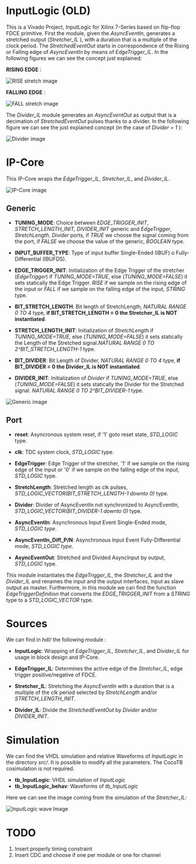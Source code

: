 # InputLogic (OLD)
This is a Vivado Project, InputLogic for Xilinx 7-Series based on flip-flop FDCE primitive.
First the module, given the *AsyncEventIn*, generates a stretched output (*Stretcher_IL* ), with a duration that is a multiple of the clock period. The *StretchedEventOut* starts in correspondence of the Rising or Falling edge of *AsyncEventIn* by means of *EdgeTrigger_IL*.
In the following figures we can see the concept just explained:

**RISING EDGE** :

![RISE stretch image](doc/img/FDCE_RISE.svg)   

**FALLING EDGE** :

![FALL stretch image](doc/img/FDCE_FALL.svg)    

The *Divider_IL* module generates an *AsyncEventOut* as output that is a decimation of *StretchedEventOut* pulses thanks to a divider.
In the following figure we can see the just explained concept (in the case of *Divider = 1* ):

![Divider image](doc/img/Divider.png)


# IP-Core
This IP-Core wraps the  *EdgeTrigger_IL*, *Stretcher_IL*, and *Divider_IL*.

![IP-Core image](doc/img/InputLogic_IP-Core.png)

## Generic

  - **TUNING_MODE**: Choice between *EDGE_TRIGGER_INIT*, *STRETCH_LENGTH_INIT, DIVIDER_INIT* generic and *EdgeTrigger*, *StretchLength*, *Divider* ports, if *TRUE* we choose the signal coming from the port, if *FALSE* we choose the value of the generic, *BOOLEAN* type.

  - **INPUT_BUFFER_TYPE**: Type of input buffer Single-Ended (IBUF) o Fully-Differential (IBUFDS).

  - **EDGE_TRIGGER_INIT**: Initialization of the Edge Trigger of the stretcher (*EdgeTrigger*) if *TUNING_MODE=TRUE*, else (*TUNING_MODE=FALSE*) it sets statically the Edge Trigger. *RISE* if we sample on the rising edge of the input or *FALL* if we sample on the falling edge of the input, *STRING* type.

  - **BIT_STRETCH_LENGTH**: Bit length of StretchLength, *NATURAL RANGE 0 TO 4* type, **if BIT_STRETCH_LENGTH = 0 the Stretcher_IL is NOT instantiated**.
  - **STRETCH_LENGTH_INIT**: Initialization of *StretchLength* if *TUNING_MODE=TRUE*, else (*TUNING_MODE=FALSE*) it sets statically the Length of the Stretched signal.*NATURAL RANGE 0 TO 2^BIT_STRETCH_LENGTH-1* type.

  - **BIT_DIVIDER**: Bit Length of Divider, *NATURAL RANGE 0 TO 4* type, **if BIT_DIVIDER = 0 the Divider_IL is NOT instantiated**.
  - **DIVIDER_INIT**: Initialization of *Divider* if *TUNING_MODE=TRUE*, else (*TUNING_MODE=FALSE*) it sets statically the Divider for the Stretched signal. *NATURAL RANGE 0 TO 2^BIT_DIVIDER-1* type.

![Generic image](doc/img/InputLogic_Generic.png)

## Port

  - **reset**: Asyncronous system reset, if '1' goto reset state, *STD_LOGIC* type.

  - **clk**: TDC system clock, *STD_LOGIC* type.

  - **EdgeTrigger**: Edge Trigger of the stretcher, '1' if we sample on the rising edge of the input or '0' if we sample on the falling edge of the input, *STD_LOGIC* type.
  - **StretchLength**: Stretched length as clk pulses, *STD_LOGIC_VECTOR(BIT_STRETCH_LENGTH-1 downto 0)* type.
  - **Divider**: Divider of AsyncEventIn not synchronized to AsyncEventIn, *STD_LOGIC_VECTOR(BIT_DIVIDER-1 downto 0)* type.

  - **AsyncEventIn**: Asynchronous Input Event Single-Ended mode, *STD_LOGIC type*.
  - **AsyncEventIn_Diff_P/N**: Asynchronous Input Event Fully-Differential mode, *STD_LOGIC type*.

  - **AsyncEventOut**: Stretched and Divided AsyncInput by output, *STD_LOGIC* type.


This module instantiates the *EdgeTrigger_IL*, the *Stretcher_IL* and the *Divider_IL* and renames the input and the output interfaces, input as slave output as master.
Furthermore, in this module we can find the function *EdgeTriggerDefinition* that converts the *EDGE_TRIGGER_INIT* from a *STRING* type to a *STD_LOGIC_VECTOR* type.

# Sources
We can find in *hdl/* the following module :

  - **InputLogic**: Wrapping of *EdgeTrigger_IL*, *Stretcher_IL*, and *Divider_IL* for usage in block design and IP-Core.

  - **EdgeTrigger_IL**: Determines the active edge of the *Stretcher_IL*, edge trigger positive/negative of FDCE.

  - **Stretcher_IL**: Stretching the *AsyncEventIn* with a duration that is a multiple of the *clk* period selected by *StretchLength* and/or *STRETCH_LENGTH_INIT*.

  - **Divider_IL**: Divide the *StretchedEventOut* by *Divider* and/or *DIVIDER_INIT*.

# Simulation

 We can find the VHDL simulation and relative Waveforms of *InputLogic* in the directory *src/*.
 It is possible to modify all the parameters.  The CocoTB cosimulation is not required.

  - **tb_InputLogic**: VHDL simulation of *InputLogic*
  - **tb_InputLogic_behav**: Waveforms of *tb_InputLogic*


Here we can see the image coming from the simulation of the *Stretcher_IL*:

![InputLogic wave Image](doc/img/wave.png)


# TODO

1) Insert properly timing constraint
2) Insert CDC and choose if one per module or one for channel
